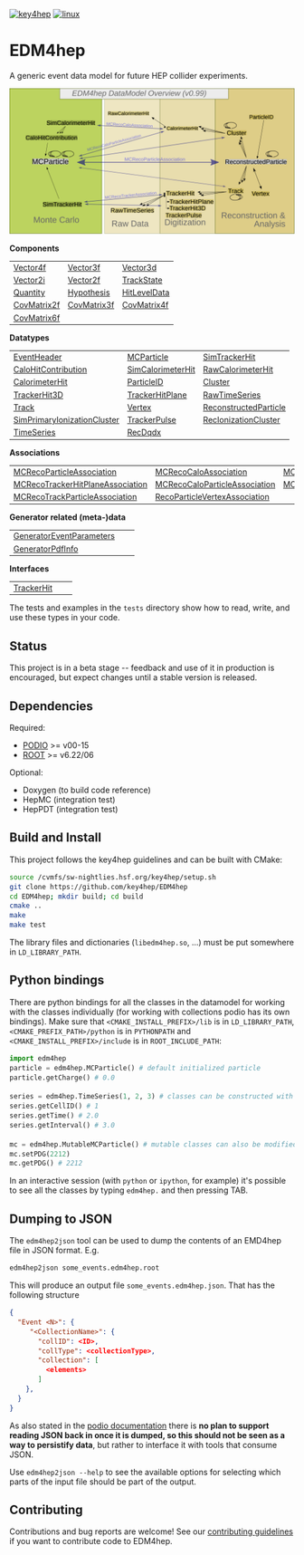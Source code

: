 
[![key4hep](https://github.com/key4hep/EDM4hep/workflows/key4hep_linux/badge.svg)](https://github.com/key4hep/EDM4hep/actions/workflows/key4hep_linux.yml)
[![linux](https://github.com/key4hep/EDM4hep/actions/workflows/lcg_linux_with_podio.yml/badge.svg)](https://github.com/key4hep/EDM4hep/actions/workflows/lcg_linux_with_podio.yml)
# EDM4hep


A generic event data model for future HEP collider experiments.

![](doc/edm4hep_diagram.svg)

**Components**

| | | |
|-|-|-|
| [Vector4f](https://github.com/key4hep/EDM4hep/blob/main/edm4hep.yaml#L9)      | [Vector3f](https://github.com/key4hep/EDM4hep/blob/main/edm4hep.yaml#L34)     | [Vector3d](https://github.com/key4hep/EDM4hep/blob/main/edm4hep.yaml#L56)      |
| [Vector2i](https://github.com/key4hep/EDM4hep/blob/main/edm4hep.yaml#L84)     | [Vector2f](https://github.com/key4hep/EDM4hep/blob/main/edm4hep.yaml#L104)    | [TrackState](https://github.com/key4hep/EDM4hep/blob/main/edm4hep.yaml#L195)   |
| [Quantity](https://github.com/key4hep/EDM4hep/blob/main/edm4hep.yaml#L224)    | [Hypothesis](https://github.com/key4hep/EDM4hep/blob/main/edm4hep.yaml#L232)  | [HitLevelData](https://github.com/key4hep/EDM4hep/blob/main/edm4hep.yaml#L239) |
| [CovMatrix2f](https://github.com/key4hep/EDM4hep/blob/main/edm4hep.yaml#L123)  |[CovMatrix3f](https://github.com/key4hep/EDM4hep/blob/main/edm4hep.yaml#L141)   |[CovMatrix4f](https://github.com/key4hep/EDM4hep/blob/main/edm4hep.yaml#L158)   |
| [CovMatrix6f](https://github.com/key4hep/EDM4hep/blob/main/edm4hep.yaml#L176) | | |


**Datatypes**

| | | |
|-|-|-|
| [EventHeader](https://github.com/key4hep/EDM4hep/blob/main/edm4hep.yaml#L249)         | [MCParticle](https://github.com/key4hep/EDM4hep/blob/main/edm4hep.yaml#L261)        | [SimTrackerHit](https://github.com/key4hep/EDM4hep/blob/main/edm4hep.yaml#L329)         |
| [CaloHitContribution](https://github.com/key4hep/EDM4hep/blob/main/edm4hep.yaml#L371) | [SimCalorimeterHit](https://github.com/key4hep/EDM4hep/blob/main/edm4hep.yaml#L383) | [RawCalorimeterHit](https://github.com/key4hep/EDM4hep/blob/main/edm4hep.yaml#L395)     |
| [CalorimeterHit](https://github.com/key4hep/EDM4hep/blob/main/edm4hep.yaml#L404)      | [ParticleID](https://github.com/key4hep/EDM4hep/blob/main/edm4hep.yaml#L416)        | [Cluster](https://github.com/key4hep/EDM4hep/blob/main/edm4hep.yaml#L431)               |
| [TrackerHit3D](https://github.com/key4hep/EDM4hep/blob/main/edm4hep.yaml#L463)          | [TrackerHitPlane](https://github.com/key4hep/EDM4hep/blob/main/edm4hep.yaml#L489)   | [RawTimeSeries](https://github.com/key4hep/EDM4hep/blob/main/edm4hep.yaml#L519)                |
| [Track](https://github.com/key4hep/EDM4hep/blob/main/edm4hep.yaml#L532)               | [Vertex](https://github.com/key4hep/EDM4hep/blob/main/edm4hep.yaml#L551)            | [ReconstructedParticle](https://github.com/key4hep/EDM4hep/blob/main/edm4hep.yaml#L579) |
| [SimPrimaryIonizationCluster](https://github.com/key4hep/EDM4hep/blob/main/edm4hep.yaml#L691) | [TrackerPulse](https://github.com/key4hep/EDM4hep/blob/main/edm4hep.yaml#L725) | [RecIonizationCluster](https://github.com/key4hep/EDM4hep/blob/main/edm4hep.yaml#L750) |
| [TimeSeries](https://github.com/key4hep/EDM4hep/blob/main/edm4hep.yaml#L761) | [RecDqdx](https://github.com/key4hep/EDM4hep/blob/main/edm4hep.yaml#L773) |                                                                                          |

**Associations**

| | | |
|-|-|-|
| [MCRecoParticleAssociation](https://github.com/key4hep/EDM4hep/blob/main/edm4hep.yaml#L617)        | [MCRecoCaloAssociation](https://github.com/key4hep/EDM4hep/blob/main/edm4hep.yaml#L626)         | [MCRecoTrackerAssociation](https://github.com/key4hep/EDM4hep/blob/main/edm4hep.yaml#L635)         |
| [MCRecoTrackerHitPlaneAssociation](https://github.com/key4hep/EDM4hep/blob/main/edm4hep.yaml#L644) | [MCRecoCaloParticleAssociation](https://github.com/key4hep/EDM4hep/blob/main/edm4hep.yaml#L653) | [MCRecoClusterParticleAssociation](https://github.com/key4hep/EDM4hep/blob/main/edm4hep.yaml#L662) |
| [MCRecoTrackParticleAssociation](https://github.com/key4hep/EDM4hep/blob/main/edm4hep.yaml#L671)   | [RecoParticleVertexAssociation](https://github.com/key4hep/EDM4hep/blob/main/edm4hep.yaml#L680) |                                                                                                      |

**Generator related (meta-)data**

| | | |
|-|-|-|
| [GeneratorEventParameters](https://github.com/key4hep/EDM4hep/blob/main/edm4hep.yaml#L787) | | |
| [GeneratorPdfInfo](https://github.com/key4hep/EDM4hep/blob/main/edm4hep.yaml#L801) | | |

**Interfaces**

| | | |
|-|-|-|
| [TrackerHit](https://github.com/key4hep/EDM4hep/blob/main/edm4hep.yaml#L814) | | |

The tests and examples in the `tests` directory show how to read, write, and use these types in your code.


## Status

This project is in a beta stage -- feedback and use of it in production is encouraged, but expect changes until a stable version is released.

## Dependencies

Required:

* [PODIO](https://github.com/AIDASoft/podio) >= v00-15
* [ROOT](https://github.com/root-project/root) >= v6.22/06

Optional:

* Doxygen (to build code reference)
* HepMC (integration test)
* HepPDT (integration test)

## Build and Install

This project follows the key4hep guidelines and can be built with CMake:

```sh
source /cvmfs/sw-nightlies.hsf.org/key4hep/setup.sh
git clone https://github.com/key4hep/EDM4hep
cd EDM4hep; mkdir build; cd build
cmake ..
make
make test
```

The library files and dictionaries (`libedm4hep.so`, ...) must be put somewhere in `LD_LIBRARY_PATH`.

## Python bindings
There are python bindings for all the classes in the datamodel for working with
the classes individually (for working with collections podio has its own
bindings). Make sure that `<CMAKE_INSTALL_PREFIX>/lib` is in `LD_LIBRARY_PATH`,
`<CMAKE_PREFIX_PATH>/python` is in `PYTHONPATH` and `<CMAKE_INSTALL_PREFIX>/include` is in `ROOT_INCLUDE_PATH`:
```python
import edm4hep
particle = edm4hep.MCParticle() # default initialized particle
particle.getCharge() # 0.0

series = edm4hep.TimeSeries(1, 2, 3) # classes can be constructed with non-default parameters
series.getCellID() # 1
series.getTime() # 2.0
series.getInterval() # 3.0

mc = edm4hep.MutableMCParticle() # mutable classes can also be modified
mc.setPDG(2212)
mc.getPDG() # 2212
```

In an interactive session (with `python` or `ipython`, for example) it's
possible to see all the classes by typing `edm4hep.` and then pressing TAB.

## Dumping to JSON
The `edm4hep2json` tool can be used to dump the contents of an EMD4hep file in
JSON format. E.g.

```bash
edm4hep2json some_events.edm4hep.root
```

This will produce an output file `some_events.edm4hep.json`. That has the following structure
```json
{
  "Event <N>": {
     "<CollectionName>": {
       "collID": <ID>,
       "collType": <collectionType>,
       "collection": [
         <elements>
       ]
    },
  }
}
```

As also stated in the [podio
documentation](https://github.com/AIDASoft/podio/blob/master/doc/advanced_topics.md#dumping-json)
there is **no plan to support reading JSON back in once it is dumped, so this
should not be seen as a way to persistify data**, but rather to interface it
with tools that consume JSON.

Use `edm4hep2json --help` to see the available options for selecting which parts
of the input file should be part of the output.

## Contributing

Contributions and bug reports are welcome! See our [contributing guidelines](doc/contributing.md) if you want to contribute code to EDM4hep.
